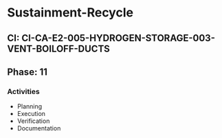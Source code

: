 # Sustainment-Recycle

## CI: CI-CA-E2-005-HYDROGEN-STORAGE-003-VENT-BOILOFF-DUCTS
## Phase: 11

### Activities
- Planning
- Execution
- Verification
- Documentation
